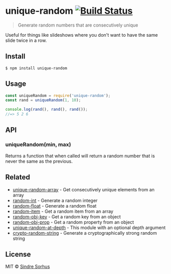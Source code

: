 # unique-random [![Build Status](https://travis-ci.org/sindresorhus/unique-random.svg?branch=master)](https://travis-ci.org/sindresorhus/unique-random)

> Generate random numbers that are consecutively unique

Useful for things like slideshows where you don't want to have the same slide twice in a row.


## Install

```
$ npm install unique-random
```


## Usage

```js
const uniqueRandom = require('unique-random');
const rand = uniqueRandom(1, 10);

console.log(rand(), rand(), rand());
//=> 5 2 6
```


## API

### uniqueRandom(min, max)

Returns a function that when called will return a random number that is never the same as the previous.


## Related

- [unique-random-array](https://github.com/sindresorhus/unique-random-array) - Get consecutively unique elements from an array
- [random-int](https://github.com/sindresorhus/random-int) - Generate a random integer
- [random-float](https://github.com/sindresorhus/random-float) - Generate a random float
- [random-item](https://github.com/sindresorhus/random-item) - Get a random item from an array
- [random-obj-key](https://github.com/sindresorhus/random-obj-key) - Get a random key from an object
- [random-obj-prop](https://github.com/sindresorhus/random-obj-prop) - Get a random property from an object
- [unique-random-at-depth](https://github.com/Aweary/unique-random-at-depth) - This module with an optional depth argument
- [crypto-random-string](https://github.com/sindresorhus/crypto-random-string) - Generate a cryptographically strong random string


## License

MIT © [Sindre Sorhus](https://sindresorhus.com)
